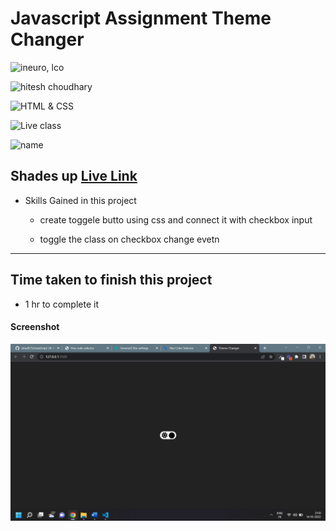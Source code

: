 # Javascript Assignment Theme Changer

![ineuro, lco](https://img.shields.io/badge/iNeuron-LCO-green)

![hitesh choudhary](https://img.shields.io/badge/Hitesh--Choudhary-Full--stack--JS--bootcamp-red)

![HTML & CSS](https://img.shields.io/badge/JAVASCRIPT-DOM-orange)

![Live class](https://img.shields.io/badge/LIVE--CLASS-PROJECT--Theme--Changer-lightgrey)

![name](https://img.shields.io/badge/Vimal--Kumar-lightgrey)

## Shades up [Live Link](https://name-conversion-js.netlify.app/)

- Skills Gained in this project

  - create toggele butto using css and connect it with checkbox input

  - toggle the class on checkbox change evetn

---

## Time taken to finish this project

- 1 hr to complete it

#### Screenshot

![Desktop](./Images/themechanger.png)
